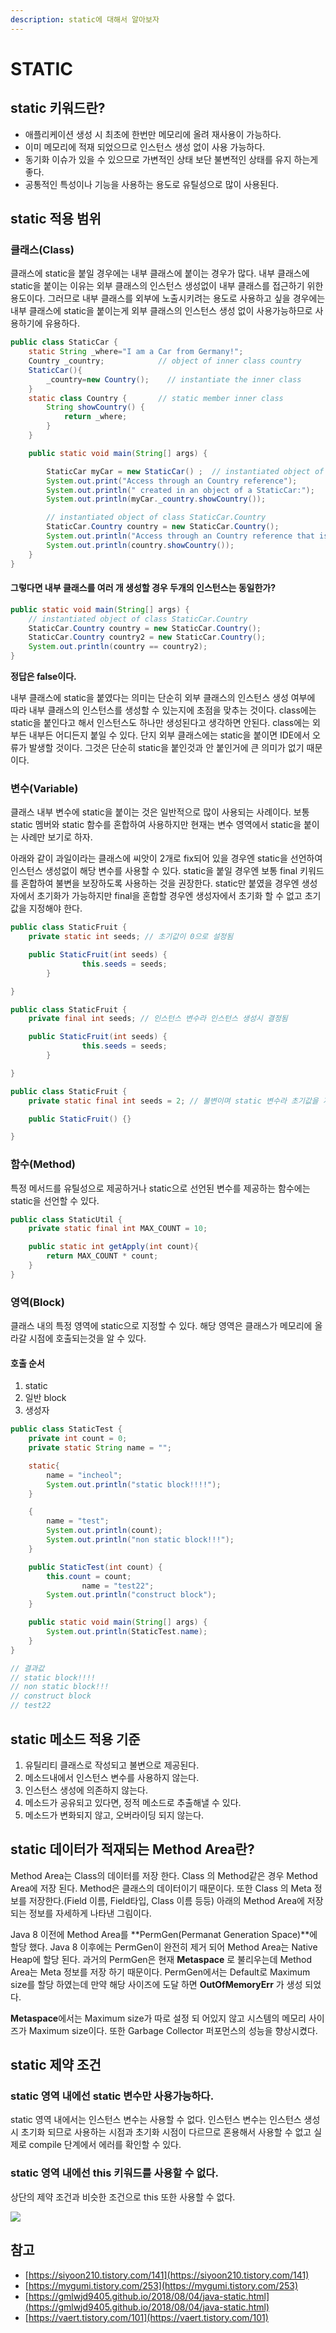 ```yaml
---
description: static에 대해서 알아보자
---
```


# STATIC



## static 키워드란?

* 애플리케이션 생성 시 최초에 한번만 메모리에 올려 재사용이 가능하다.
* 이미 메모리에 적재 되었으므로 인스턴스 생성 없이 사용 가능하다.
* 동기화 이슈가 있을 수 있으므로 가변적인 상태 보단 불변적인 상태를 유지 하는게 좋다.
* 공통적인 특성이나 기능을 사용하는 용도로 유틸성으로 많이 사용된다.

## static 적용 범위

### 클래스(Class)

클래스에 static을 붙일 경우에는 내부 클래스에 붙이는 경우가 많다. 내부 클래스에 static을 붙이는 이유는 외부 클래스의 인스턴스 생성없이 내부 클래스를 접근하기 위한 용도이다. 그러므로 내부 클래스를 외부에 노출시키려는 용도로 사용하고 싶을 경우에는 내부 클래스에 static을 붙이는게 외부 클래스의 인스턴스 생성 없이 사용가능하므로 사용하기에 유용하다.

```java
public class StaticCar {
    static String _where="I am a Car from Germany!";
    Country _country;            // object of inner class country
    StaticCar(){
        _country=new Country();    // instantiate the inner class
    }
    static class Country {       // static member inner class
        String showCountry() {
            return _where;
        }
    }

    public static void main(String[] args) {

        StaticCar myCar = new StaticCar() ;  // instantiated object of class StaticCar
        System.out.print("Access through an Country reference");
        System.out.println(" created in an object of a StaticCar:");
        System.out.println(myCar._country.showCountry());

        // instantiated object of class StaticCar.Country
        StaticCar.Country country = new StaticCar.Country();
        System.out.println("Access through an Country reference that is local:");
        System.out.println(country.showCountry());
    }
}
```

#### 그렇다면 내부 클래스를 여러 개 생성할 경우 두개의 인스턴스는 동일한가?

```java
public static void main(String[] args) {
    // instantiated object of class StaticCar.Country
    StaticCar.Country country = new StaticCar.Country();
    StaticCar.Country country2 = new StaticCar.Country();
    System.out.println(country == country2);
}
```

**정답은 false이다.**

내부 클래스에 static을 붙였다는 의미는 단순히 외부 클래스의 인스턴스 생성 여부에 따라 내부 클래스의 인스턴스를 생성할 수 있는지에 초점을 맞추는 것이다. class에는 static을 붙인다고 해서 인스턴스도 하나만 생성된다고 생각하면 안된다. class에는 외부든 내부든 어디든지 붙일 수 있다. 단지 외부 클래스에는 static을 붙이면 IDE에서 오류가 발생할 것이다. 그것은 단순히 static을 붙인것과 안 붙인거에 큰 의미가 없기 때문이다.

### 변수(Variable)

클래스 내부 변수에 static을 붙이는 것은 일반적으로 많이 사용되는 사례이다. 보통 static 멤버와 static 함수를 혼합하여 사용하지만 현재는 변수 영역에서 static을 붙이는 사례만 보기로 하자.

아래와 같이 과일이라는 클래스에 씨앗이 2개로 fix되어 있을 경우엔 static을 선언하여 인스턴스 생성없이 해당 변수를 사용할 수 있다. static을 붙일 경우엔 보통 final 키워드를 혼합하여 불변을 보장하도록 사용하는 것을 권장한다. static만 붙였을 경우엔 생성자에서 초기화가 가능하지만 final을 혼합할 경우엔 생성자에서 초기화 할 수 없고 초기값을 지정해야 한다.

```java
public class StaticFruit {
    private static int seeds; // 초기값이 0으로 설정됨

    public StaticFruit(int seeds) {
				this.seeds = seeds;
		}

}

public class StaticFruit {
    private final int seeds; // 인스턴스 변수라 인스턴스 생성시 결정됨

    public StaticFruit(int seeds) {
				this.seeds = seeds;
		}

}

public class StaticFruit {
    private static final int seeds = 2; // 불변이며 static 변수라 초기값을 지정해 주어야 한다. 

    public StaticFruit() {}

}
```

### 함수(Method)

특정 메서드를 유틸성으로 제공하거나 static으로 선언된 변수를 제공하는 함수에는 static을 선언할 수 있다.

```java
public class StaticUtil {
    private static final int MAX_COUNT = 10;

    public static int getApply(int count){
        return MAX_COUNT * count;
    }
}
```

### 영역(Block)

클래스 내의 특정 영역에 static으로 지정할 수 있다. 해당 영역은 클래스가 메모리에 올라갈 시점에 호출되는것을 알 수 있다.

#### 호출 순서

1. static
2. 일반 block
3. 생성자

```java
public class StaticTest {
    private int count = 0;
    private static String name = "";

    static{
        name = "incheol";
        System.out.println("static block!!!!");
    }

    {
        name = "test";
        System.out.println(count);
        System.out.println("non static block!!!");
    }

    public StaticTest(int count) {
        this.count = count;
				name = "test22";
        System.out.println("construct block");
    }

    public static void main(String[] args) {
        System.out.println(StaticTest.name);
    }
}

// 결과값
// static block!!!!
// non static block!!!
// construct block
// test22
```

## static 메소드 적용 기준

1. 유틸리티 클래스로 작성되고 불변으로 제공된다.
2. 메소드내에서 인스턴스 변수를 사용하지 않는다.
3. 인스턴스 생성에 의존하지 않는다.
4. 메소드가 공유되고 있다면, 정적 메소드로 추출해낼 수 있다.
5. 메소드가 변화되지 않고, 오버라이딩 되지 않는다.

## static 데이터가 적재되는 Method Area란?

Method Area는 Class의 데이터를 저장 한다. Class 의 Method같은 경우 Method Area에 저장 된다. Method은 클래스의 데이터이기 때문이다. 또한 Class 의 Meta 정보를 저장한다.(Field 이름, Field타입, Class 이름 등등) 아래의 Method Area에 저장되는 정보를 자세하게 나타낸 그림이다.

Java 8 이전에 Method Area를 \*\*PermGen(Permanat Generation Space)\*\*에 할당 했다. Java 8 이후에는 PermGen이 완전히 제거 되어 Method Area는 Native Heap에 할당 된다. 과거의 PermGen은 현재 **Metaspace** 로 불리우는데 Method Area는 Meta 정보를 저장 하기 때문이다. PermGen에서는 Default로 Maximum size를 할당 하였는데 만약 해당 사이즈에 도달 하면 **OutOfMemoryErr** 가 생성 되었다.

**Metaspace**에서는 Maximum size가 따로 설정 되 어있지 않고 시스템의 메모리 사이즈가 Maximum size이다. 또한 Garbage Collector 퍼포먼스의 성능을 향상시켰다.

## static 제약 조건

### static 영역 내에선 static 변수만 사용가능하다.

static 영역 내에서는 인스턴스 변수는 사용할 수 없다. 인스턴스 변수는 인스턴스 생성시 초기화 되므로 사용하는 시점과 초기화 시점이 다르므로 혼용해서 사용할 수 없고 실제로 compile 단계에서 에러를 확인할 수 있다.

### static 영역 내에선 this 키워드를 사용할 수 없다.

상단의 제약 조건과 비슷한 조건으로 this 또한 사용할 수 없다.

![](<../.gitbook/assets/image (54).png>)

## 참고

* [https://siyoon210.tistory.com/141](https://siyoon210.tistory.com/141)
* [https://mygumi.tistory.com/253](https://mygumi.tistory.com/253)
* [https://gmlwjd9405.github.io/2018/08/04/java-static.html](https://gmlwjd9405.github.io/2018/08/04/java-static.html)
* [https://vaert.tistory.com/101](https://vaert.tistory.com/101)
